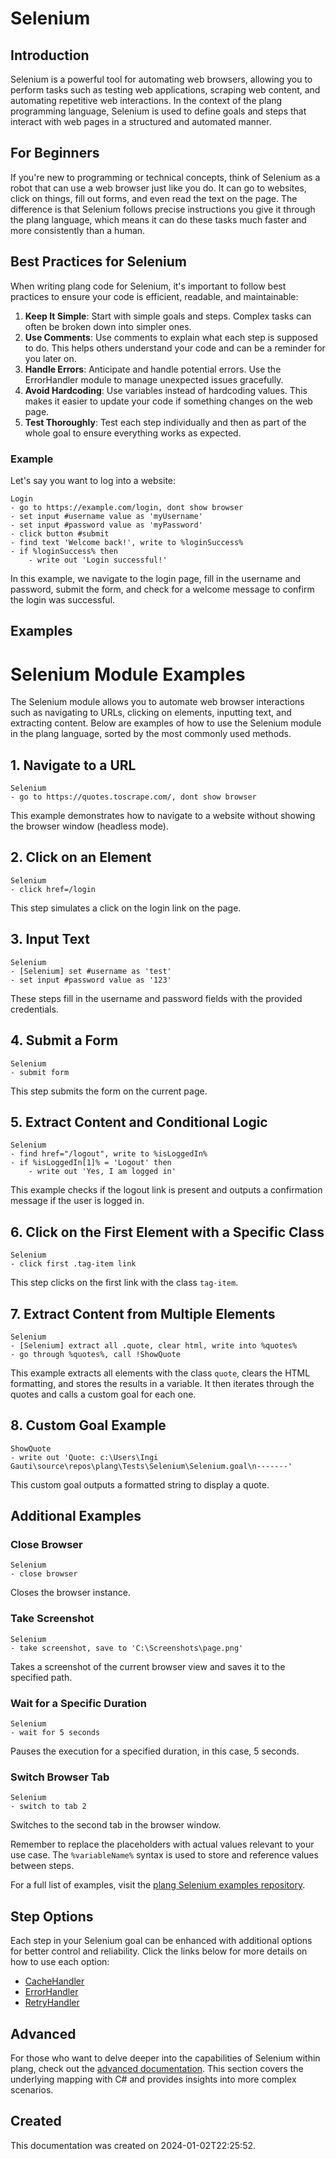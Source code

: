 
# Selenium
## Introduction
Selenium is a powerful tool for automating web browsers, allowing you to perform tasks such as testing web applications, scraping web content, and automating repetitive web interactions. In the context of the plang programming language, Selenium is used to define goals and steps that interact with web pages in a structured and automated manner.

## For Beginners
If you're new to programming or technical concepts, think of Selenium as a robot that can use a web browser just like you do. It can go to websites, click on things, fill out forms, and even read the text on the page. The difference is that Selenium follows precise instructions you give it through the plang language, which means it can do these tasks much faster and more consistently than a human.

## Best Practices for Selenium
When writing plang code for Selenium, it's important to follow best practices to ensure your code is efficient, readable, and maintainable:

1. **Keep It Simple**: Start with simple goals and steps. Complex tasks can often be broken down into simpler ones.
2. **Use Comments**: Use comments to explain what each step is supposed to do. This helps others understand your code and can be a reminder for you later on.
3. **Handle Errors**: Anticipate and handle potential errors. Use the ErrorHandler module to manage unexpected issues gracefully.
4. **Avoid Hardcoding**: Use variables instead of hardcoding values. This makes it easier to update your code if something changes on the web page.
5. **Test Thoroughly**: Test each step individually and then as part of the whole goal to ensure everything works as expected.

### Example
Let's say you want to log into a website:

```plang
Login
- go to https://example.com/login, dont show browser
- set input #username value as 'myUsername'
- set input #password value as 'myPassword'
- click button #submit
- find text 'Welcome back!', write to %loginSuccess%
- if %loginSuccess% then
    - write out 'Login successful!'
```

In this example, we navigate to the login page, fill in the username and password, submit the form, and check for a welcome message to confirm the login was successful.

## Examples

# Selenium Module Examples

The Selenium module allows you to automate web browser interactions such as navigating to URLs, clicking on elements, inputting text, and extracting content. Below are examples of how to use the Selenium module in the plang language, sorted by the most commonly used methods.

## 1. Navigate to a URL

```plang
Selenium
- go to https://quotes.toscrape.com/, dont show browser
```

This example demonstrates how to navigate to a website without showing the browser window (headless mode).

## 2. Click on an Element

```plang
Selenium
- click href=/login
```

This step simulates a click on the login link on the page.

## 3. Input Text

```plang
Selenium
- [Selenium] set #username as 'test'
- set input #password value as '123'
```

These steps fill in the username and password fields with the provided credentials.

## 4. Submit a Form

```plang
Selenium
- submit form
```

This step submits the form on the current page.

## 5. Extract Content and Conditional Logic

```plang
Selenium
- find href="/logout", write to %isLoggedIn%
- if %isLoggedIn[1]% = 'Logout' then
    - write out 'Yes, I am logged in'
```

This example checks if the logout link is present and outputs a confirmation message if the user is logged in.

## 6. Click on the First Element with a Specific Class

```plang
Selenium
- click first .tag-item link
```

This step clicks on the first link with the class `tag-item`.

## 7. Extract Content from Multiple Elements

```plang
Selenium
- [Selenium] extract all .quote, clear html, write into %quotes%
- go through %quotes%, call !ShowQuote
```

This example extracts all elements with the class `quote`, clears the HTML formatting, and stores the results in a variable. It then iterates through the quotes and calls a custom goal for each one.

## 8. Custom Goal Example

```plang
ShowQuote
- write out 'Quote: c:\Users\Ingi Gauti\source\repos\plang\Tests\Selenium\Selenium.goal\n-------'
```

This custom goal outputs a formatted string to display a quote.

## Additional Examples

### Close Browser

```plang
Selenium
- close browser
```

Closes the browser instance.

### Take Screenshot

```plang
Selenium
- take screenshot, save to 'C:\Screenshots\page.png'
```

Takes a screenshot of the current browser view and saves it to the specified path.

### Wait for a Specific Duration

```plang
Selenium
- wait for 5 seconds
```

Pauses the execution for a specified duration, in this case, 5 seconds.

### Switch Browser Tab

```plang
Selenium
- switch to tab 2
```

Switches to the second tab in the browser window.

Remember to replace the placeholders with actual values relevant to your use case. The `%variableName%` syntax is used to store and reference values between steps.


For a full list of examples, visit the [plang Selenium examples repository](https://github.com/PLangHQ/plang/tree/main/Tests/Selenium).

## Step Options
Each step in your Selenium goal can be enhanced with additional options for better control and reliability. Click the links below for more details on how to use each option:

- [CacheHandler](/modules/handlers/CachingHandler.md)
- [ErrorHandler](/modules/handlers/ErrorHandler.md)
- [RetryHandler](/modules/handlers/RetryHandler.md)



## Advanced
For those who want to delve deeper into the capabilities of Selenium within plang, check out the [advanced documentation](./PLang.Modules.SeleniumModule_advanced.md). This section covers the underlying mapping with C# and provides insights into more complex scenarios.

## Created
This documentation was created on 2024-01-02T22:25:52.
